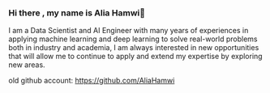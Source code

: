 ### Hi there , my name is Alia Hamwi👋

I am a Data Scientist and AI Engineer with many years of experiences in applying machine learning and deep learning to solve real-world problems both in industry and academia, I am always interested in new opportunities that will allow me to continue to apply and extend my expertise by exploring new areas.

old github account:
https://github.com/AliaHamwi

<!--
**AliaHamwi/AliaHamwi** is a ✨ _special_ ✨ repository because its `README.md` (this file) appears on your GitHub profile.

Here are some ideas to get you started:

- 🔭 I’m currently working on ...
- 🌱 I’m currently learning ...
- 👯 I’m looking to collaborate on ...
- 🤔 I’m looking for help with ...
- 💬 Ask me about ...
- 📫 How to reach me: ...
- 😄 Pronouns: ...
- ⚡ Fun fact: ...
-->
